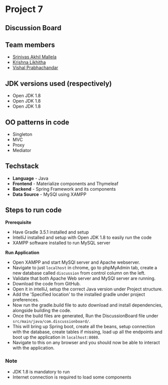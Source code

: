 # Project 7

## Discussion Board


## Team members

- [Srinivas Akhil Mallela](https://github.com/akhil77)
- [Krishna Likhitha](https://github.com/likhitha04)
- [Vishal Prabhachandar](https://github.com/vishalprabha)

## JDK versions used (respectively)

- Open JDK 1.8
- Open JDK 1.8
- Open JDK 1.8


## OO patterns in code

- Singleton
- MVC
- Proxy
- Mediator


## Techstack

- **Language** - Java
- **Frontend** - Materialize components and Thymeleaf
- **Backend** - Spring Framework and its components
- **Data Source** - MySQl using XAMPP


## Steps to run code

**Prerequisite**
- Have Gradle 3.5.1 installed and setup
- IntelliJ installed and setup with Open JDK 1.8 to easily run the code
- XAMPP software installed to run MySQL server

**Run Application**
- Open XAMPP and start MySQl server and Apache webserver.
- Navigate to just ```localhost``` in chrome, go to phpMyAdmin tab, create a new database called ```discussion``` from control column on the left.
- Validate that both Apache Web server and MySQl server are running.
- Download the code from GitHub.
- Open it in intelliJ, setup the correct Java version under Project structure.
- Add the 'Specified location' to the installed gradle under project preferences.
- Now run the gradle.build file to auto download and install dependencies, alongside building the code.
- Once the build files are generated, Run the DiscussionBoard file under ```src/main/java/com.discussionboard/```.
- This will bring up Spring boot, create all the beans, setup connection with the database, create tables if missing, load up all the endpoints and boot up the application in ```localhost:8080```.
- Navigate to this on any browser and you should now be able to interact with the application.


### Note

- JDK 1.8 is mandatory to run
- Internet connection is required to load some components

